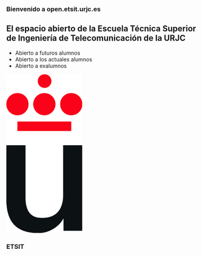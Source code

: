### Bienvenido a open.etsit.urjc.es
## El espacio abierto de la Escuela Técnica Superior de Ingeniería de Telecomunicación de la URJC

- Abierto a futuros alumnos
- Abierto a los actuales alumnos 
- Abierto a exalumnos



<img src="URJ_simbolo_POS.jpg" alt="logo-urjc" style="width: 200px;"/>

### ETSIT

